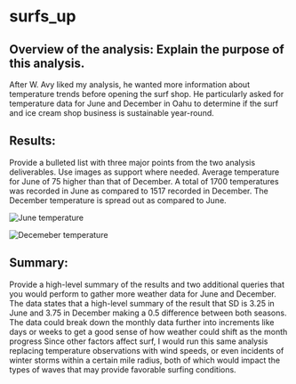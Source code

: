 # surfs_up

##  Overview of the analysis: Explain the purpose of this analysis.
After W. Avy liked my analysis, he wanted more information about temperature trends before opening the surf shop. He particularly asked for temperature data for June and December in Oahu to determine if the surf and ice cream shop business is sustainable year-round.

## Results:
Provide a bulleted list with three major points from the two analysis deliverables. Use images as support where needed.
Average temperature for June of 75 higher than that of December.
A total of 1700 temperatures was recorded in June as compared to 1517 recorded in December.
The December temperature is spread out as compared to June.

![June temperature](https://user-images.githubusercontent.com/115379848/218289866-3f40712d-f0b5-430b-8e34-68300317fb90.png)


![Decemeber temperature](https://user-images.githubusercontent.com/115379848/218289868-26c69600-7d49-4045-8dd3-d7770994b938.png)



## Summary:
Provide a high-level summary of the results and two additional queries that you would perform to gather more weather data for June and December.
The data states that a high-level summary of the result that SD is 3.25 in June and 3.75 in December making a 0.5 difference between both seasons.
The data could break down the monthly data further into increments like days or weeks to get a good sense of how weather could shift as  the month progress
Since other factors affect surf, I would run this same analysis replacing temperature observations with wind speeds, or even incidents of winter storms within a certain mile radius, both of which would impact the types of waves that may provide favorable surfing conditions.
